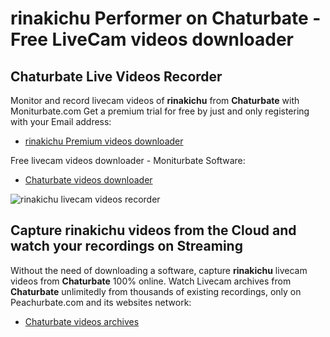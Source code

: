 # rinakichu Performer on Chaturbate - Free LiveCam videos downloader

## Chaturbate Live Videos Recorder

Monitor and record livecam videos of **rinakichu** from **Chaturbate** with Moniturbate.com
Get a premium trial for free by just and only registering with your Email address:
* [rinakichu Premium videos downloader](https://moniturbate.com/request-demo-licence-key.html)

Free livecam videos downloader - Moniturbate Software:
* [Chaturbate videos downloader](https://moniturbate.com/moniturbate-download-software.html)

![rinakichu livecam videos recorder](https://peachurnet.com/templates/moniturbate-software.png)


## Capture rinakichu videos from the Cloud and watch your recordings on Streaming

Without the need of downloading a software, capture **rinakichu** livecam videos from **Chaturbate** 100% online.
Watch Livecam archives from **Chaturbate** unlimitedly from thousands of existing recordings, only on Peachurbate.com and its websites network:
* [Chaturbate videos archives](https://peachurnet.com/)